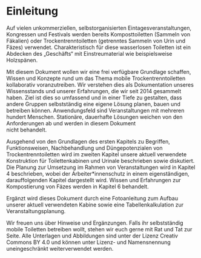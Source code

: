 # Einleitung

Auf vielen unkommerziellen, selbstorganisierten Eintagesveranstaltungen, Kongressen und Festivals werden bereits Komposttoiletten \(Sammeln von Fäkalien\) oder Trockentrenntoiletten \(getrenntes Sammeln von Urin und Fäzes\) verwendet. Charakteristisch für diese wasserlosen Toiletten ist ein Abdecken des „Geschäfts“ mit Einstreumaterial wie beispielsweise Holzspänen.

Mit diesem Dokument wollen wir eine frei verfügbare Grundlage schaffen, Wissen und Konzepte rund um das Thema mobile Trockentrenntoiletten kollaborativ voranzutreiben. Wir verstehen dies als Dokumentation unseres Wissensstands und unserer Erfahrungen, die wir seit 2014 gesammelt haben. Ziel ist dies so umfassend und in einer Tiefe zu gestalten, dass andere Gruppen selbstständig eine eigene Lösung planen, bauen und betreiben können. Anwendungsfeld sind Veranstaltungen mit mehreren hundert Menschen. Stationäre, dauerhafte Lösungen weichen von den Anforderungen ab und werden in diesem Dokument  
 nicht behandelt.

Ausgehend von den Grundlagen des ersten Kapitels zu Begriffen, Funktionsweisen, Nachbehandlung und Düngepotenzialen von Trockentrenntoiletten wird im zweiten Kapitel unsere aktuell verwendete Konstruktion für Toilettenkabinen und Urinale beschrieben sowie diskutiert. Die Planung zur Umsetzung im Rahmen von Veranstaltungen wird in Kapitel 4 beschrieben, wobei der Arbeiter\*innenschutz in einem eigenständigen, darauffolgenden Kapitel dargestellt wird. Wissen und Erfahrungen zur Kompostierung von Fäzes werden in Kapitel 6 behandelt.

Ergänzt wird dieses Dokument durch eine Fotoanleitung zum Aufbau unserer aktuell verwendeten Kabine sowie eine Tabellenkalkulation zur Veranstaltungsplanung.

Wir freuen uns über Hinweise und Ergänzungen. Falls ihr selbstständig mobile Toiletten betreiben wollt, stehen wir euch gerne mit Rat und Tat zur Seite. Alle Unterlagen und Abbildungen sind unter der Lizenz Creativ Commons BY 4.0 und können unter Lizenz- und Namensnennung uneingeschränkt weiterverwendet werden.

